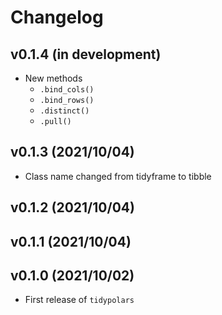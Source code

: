 # Changelog

## v0.1.4 (in development)
* New methods
  + `.bind_cols()`
  + `.bind_rows()`
  + `.distinct()`
  + `.pull()`

## v0.1.3 (2021/10/04)

* Class name changed from tidyframe to tibble

## v0.1.2 (2021/10/04)

## v0.1.1 (2021/10/04)

## v0.1.0 (2021/10/02)

* First release of `tidypolars`